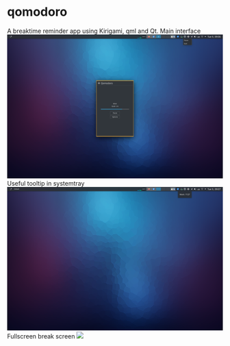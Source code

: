 # qomodoro
A breaktime reminder app using Kirigami, qml and Qt.
Main interface
![](./imgs/work_screen.png)
Useful tooltip in systemtray
![](./imgs/tooltip.png)
Fullscreen break screen
![](.imgs/break_screen.png)
